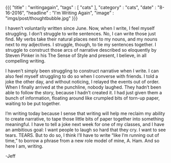 {{{
    "title"    : "writingagain",
    "tags"     : [ "cats" ],
    "category" : "cats",
    "date"     : "8-16-2016",
    "headline" : "I'm Writing Again",
    "image"    : "imgs/post/thoughtbubble.jpg"
}}}

I haven’t voluntarily written since June. Now, when I write, I feel myself struggling. I don’t struggle to write sentences. No, I can write those just find. My verbs take their natural places next to my nouns, and my nouns next to my adjectives. I struggle, though, to tie my sentences together. I struggle to construct those arcs of narrative described so eloquently by Steven Pinker in his The Sense of Style and present, I believe, in all compelling writing.

I haven’t simply been struggling to construct narrative when I write. I can also feel myself struggling to do so when I converse with friends. I told a joke the other day, and without noticing, I relayed the events out of order. When I finally arrived at the punchline, nobody laughed. They hadn’t been able to follow the story, because I hadn’t created it. I had just given them a bunch of information, floating around like crumpled bits of torn-up paper, waiting to be put together.

I’m writing today because I sense that writing will help me reclaim my ability to create narrative, to tape those little bits of paper together into something meaningful. I have to tell a joke next week for one of my classes, and I have an ambitious goal: I want people to laugh so hard that they cry. I want to see tears. TEARS. But to do so, I think I’ll have to write “like I’m running out of time,” to borrow a phrase from a new role model of mine, A. Ham. And so here I am, writing.

\-Jeff